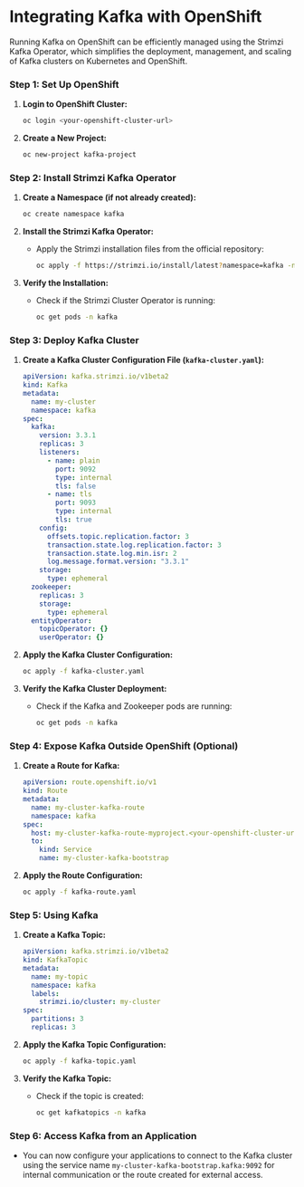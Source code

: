 # Integrating Kafka with OpenShift

Running Kafka on OpenShift can be efficiently managed using the Strimzi Kafka Operator, which simplifies the deployment, management, and scaling of Kafka clusters on Kubernetes and OpenShift. 
### Step 1: Set Up OpenShift

1. **Login to OpenShift Cluster:**
   ```sh
   oc login <your-openshift-cluster-url>
   ```

2. **Create a New Project:**
   ```sh
   oc new-project kafka-project
   ```

### Step 2: Install Strimzi Kafka Operator

1. **Create a Namespace (if not already created):**
   ```sh
   oc create namespace kafka
   ```

2. **Install the Strimzi Kafka Operator:**
   - Apply the Strimzi installation files from the official repository:
     ```sh
     oc apply -f https://strimzi.io/install/latest?namespace=kafka -n kafka
     ```

3. **Verify the Installation:**
   - Check if the Strimzi Cluster Operator is running:
     ```sh
     oc get pods -n kafka
     ```

### Step 3: Deploy Kafka Cluster

1. **Create a Kafka Cluster Configuration File (`kafka-cluster.yaml`):**
   ```yaml
   apiVersion: kafka.strimzi.io/v1beta2
   kind: Kafka
   metadata:
     name: my-cluster
     namespace: kafka
   spec:
     kafka:
       version: 3.3.1
       replicas: 3
       listeners:
         - name: plain
           port: 9092
           type: internal
           tls: false
         - name: tls
           port: 9093
           type: internal
           tls: true
       config:
         offsets.topic.replication.factor: 3
         transaction.state.log.replication.factor: 3
         transaction.state.log.min.isr: 2
         log.message.format.version: "3.3.1"
       storage:
         type: ephemeral
     zookeeper:
       replicas: 3
       storage:
         type: ephemeral
     entityOperator:
       topicOperator: {}
       userOperator: {}
   ```

2. **Apply the Kafka Cluster Configuration:**
   ```sh
   oc apply -f kafka-cluster.yaml
   ```

3. **Verify the Kafka Cluster Deployment:**
   - Check if the Kafka and Zookeeper pods are running:
     ```sh
     oc get pods -n kafka
     ```

### Step 4: Expose Kafka Outside OpenShift (Optional)

1. **Create a Route for Kafka:**
   ```yaml
   apiVersion: route.openshift.io/v1
   kind: Route
   metadata:
     name: my-cluster-kafka-route
     namespace: kafka
   spec:
     host: my-cluster-kafka-route-myproject.<your-openshift-cluster-url>
     to:
       kind: Service
       name: my-cluster-kafka-bootstrap
   ```

2. **Apply the Route Configuration:**
   ```sh
   oc apply -f kafka-route.yaml
   ```

### Step 5: Using Kafka

1. **Create a Kafka Topic:**
   ```yaml
   apiVersion: kafka.strimzi.io/v1beta2
   kind: KafkaTopic
   metadata:
     name: my-topic
     namespace: kafka
     labels:
       strimzi.io/cluster: my-cluster
   spec:
     partitions: 3
     replicas: 3
   ```

2. **Apply the Kafka Topic Configuration:**
   ```sh
   oc apply -f kafka-topic.yaml
   ```

3. **Verify the Kafka Topic:**
   - Check if the topic is created:
     ```sh
     oc get kafkatopics -n kafka
     ```

### Step 6: Access Kafka from an Application

- You can now configure your applications to connect to the Kafka cluster using the service name `my-cluster-kafka-bootstrap.kafka:9092` for internal communication or the route created for external access.

